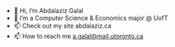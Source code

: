 - 👋 Hi, I’m Abdalaziz Galal
- 👀 I’m a Computer Science & Economics major @ UofT
- 📫 Check out my site abdalaziz.ca
- 📫 How to reach me a.galal@mail.utoronto.ca
